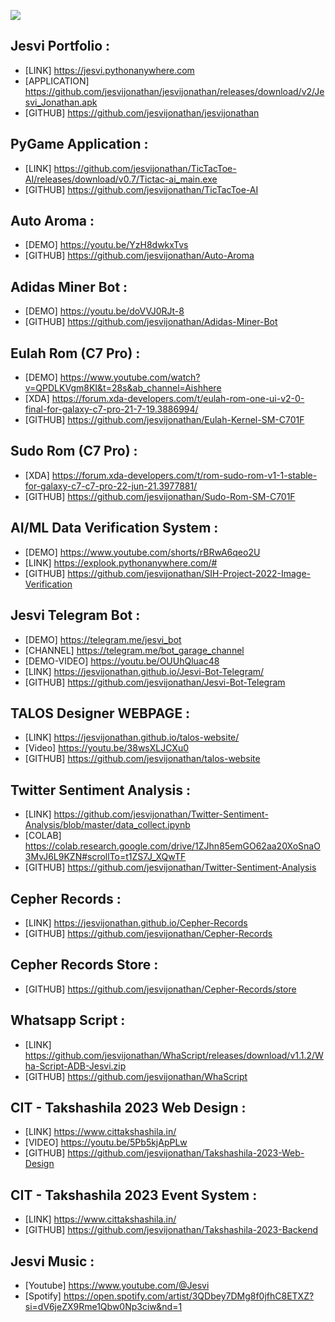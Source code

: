 

![](https://komarev.com/ghpvc/?username=jesvi)


## Jesvi Portfolio :<br>
* [LINK] https://jesvi.pythonanywhere.com
* [APPLICATION] https://github.com/jesvijonathan/jesvijonathan/releases/download/v2/Jesvi_Jonathan.apk
* [GITHUB] https://github.com/jesvijonathan/jesvijonathan

## PyGame Application : 
* [LINK] https://github.com/jesvijonathan/TicTacToe-AI/releases/download/v0.7/Tictac-ai_main.exe
* [GITHUB] https://github.com/jesvijonathan/TicTacToe-AI


## Auto Aroma :
* [DEMO] https://youtu.be/YzH8dwkxTvs
* [GITHUB] https://github.com/jesvijonathan/Auto-Aroma

## Adidas Miner Bot :
* [DEMO] https://youtu.be/doVVJ0RJt-8
* [GITHUB] https://github.com/jesvijonathan/Adidas-Miner-Bot


## Eulah Rom (C7 Pro) :
* [DEMO] https://www.youtube.com/watch?v=QPDLKVgm8KI&t=28s&ab_channel=Aishhere
* [XDA] https://forum.xda-developers.com/t/eulah-rom-one-ui-v2-0-final-for-galaxy-c7-pro-21-7-19.3886994/
* [GITHUB] https://github.com/jesvijonathan/Eulah-Kernel-SM-C701F

## Sudo Rom (C7 Pro) :
* [XDA] https://forum.xda-developers.com/t/rom-sudo-rom-v1-1-stable-for-galaxy-c7-c7-pro-22-jun-21.3977881/
* [GITHUB] https://github.com/jesvijonathan/Sudo-Rom-SM-C701F

## AI/ML Data Verification System :
* [DEMO] https://www.youtube.com/shorts/rBRwA6qeo2U
* [LINK] https://explook.pythonanywhere.com/#
* [GITHUB] https://github.com/jesvijonathan/SIH-Project-2022-Image-Verification

## Jesvi Telegram Bot : 
* [DEMO] https://telegram.me/jesvi_bot
* [CHANNEL] https://telegram.me/bot_garage_channel
* [DEMO-VIDEO] https://youtu.be/OUUhQluac48
* [LINK] https://jesvijonathan.github.io/Jesvi-Bot-Telegram/
* [GITHUB] https://github.com/jesvijonathan/Jesvi-Bot-Telegram

## TALOS Designer WEBPAGE :
* [LINK] https://jesvijonathan.github.io/talos-website/
* [Video] https://youtu.be/38wsXLJCXu0
* [GITHUB] https://github.com/jesvijonathan/talos-website


## Twitter Sentiment Analysis : 
* [LINK] https://github.com/jesvijonathan/Twitter-Sentiment-Analysis/blob/master/data_collect.ipynb
* [COLAB] https://colab.research.google.com/drive/1ZJhn85emGO62aa20XoSnaO3MvJ6L9KZN#scrollTo=t1ZS7J_XQwTF
* [GITHUB] https://github.com/jesvijonathan/Twitter-Sentiment-Analysis

## Cepher Records : 
* [LINK] https://jesvijonathan.github.io/Cepher-Records
* [GITHUB] https://github.com/jesvijonathan/Cepher-Records

## Cepher Records Store : 
* [GITHUB] https://github.com/jesvijonathan/Cepher-Records/store

## Whatsapp Script :
* [LINK] https://github.com/jesvijonathan/WhaScript/releases/download/v1.1.2/Wha-Script-ADB-Jesvi.zip
* [GITHUB] https://github.com/jesvijonathan/WhaScript


## CIT - Takshashila 2023 Web Design :
* [LINK] https://www.cittakshashila.in/
* [VIDEO] https://youtu.be/5Pb5kjApPLw
* [GITHUB] https://github.com/jesvijonathan/Takshashila-2023-Web-Design

## CIT - Takshashila 2023 Event System : 
* [LINK] https://www.cittakshashila.in/
* [GITHUB]  https://github.com/jesvijonathan/Takshashila-2023-Backend


## Jesvi Music :
* [Youtube] https://www.youtube.com/@Jesvi
* [Spotify] https://open.spotify.com/artist/3QDbey7DMg8f0jfhC8ETXZ?si=dV6jeZX9Rme1Qbw0Np3ciw&nd=1


